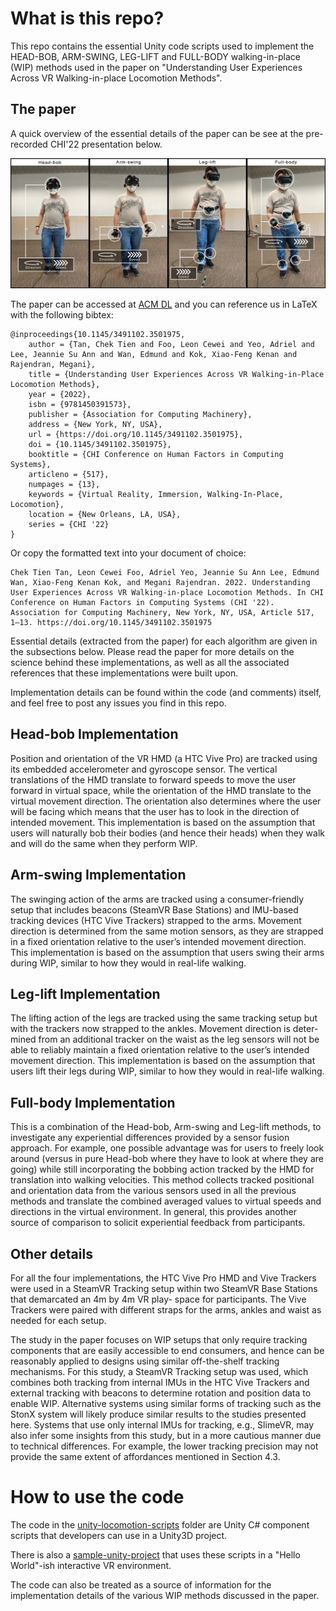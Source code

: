 # What is this repo?

This repo contains the essential Unity code scripts used to implement the HEAD-BOB, ARM-SWING, LEG-LIFT and FULL-BODY walking-in-place (WIP) methods used in the paper on "Understanding User Experiences Across VR Walking-in-place Locomotion Methods".

## The paper

A quick overview of the essential details of the paper can be see at the pre-recorded CHI'22 presentation below.

[![CHI '22 Video Presentation](https://github.com/singaporetech/immersification-wip-locomotion/blob/main/images/locomotion-setups.jpg)](https://youtu.be/vT0VGSpjBsE)

The paper can be accessed at [ACM DL](https://dl.acm.org/doi/abs/10.1145/3491102.3501975) and you can reference us in LaTeX with the following bibtex:

```
@inproceedings{10.1145/3491102.3501975,
    author = {Tan, Chek Tien and Foo, Leon Cewei and Yeo, Adriel and Lee, Jeannie Su Ann and Wan, Edmund and Kok, Xiao-Feng Kenan and Rajendran, Megani},
    title = {Understanding User Experiences Across VR Walking-in-Place Locomotion Methods},
    year = {2022},
    isbn = {9781450391573},
    publisher = {Association for Computing Machinery},
    address = {New York, NY, USA},
    url = {https://doi.org/10.1145/3491102.3501975},
    doi = {10.1145/3491102.3501975},
    booktitle = {CHI Conference on Human Factors in Computing Systems},
    articleno = {517},
    numpages = {13},
    keywords = {Virtual Reality, Immersion, Walking-In-Place, Locomotion},
    location = {New Orleans, LA, USA},
    series = {CHI '22}
}
```

Or copy the formatted text into your document of choice:

```
Chek Tien Tan, Leon Cewei Foo, Adriel Yeo, Jeannie Su Ann Lee, Edmund Wan, Xiao-Feng Kenan Kok, and Megani Rajendran. 2022. Understanding User Experiences Across VR Walking-in-place Locomotion Methods. In CHI Conference on Human Factors in Computing Systems (CHI '22). Association for Computing Machinery, New York, NY, USA, Article 517, 1–13. https://doi.org/10.1145/3491102.3501975
```

Essential details (extracted from the paper) for each algorithm are given in the subsections below. Please read the paper for more details on the science behind these implementations, as well as all the associated references that these implementations were built upon. 

Implementation details can be found within the code (and comments) itself, and feel free to post any issues you find in this repo.

## Head-bob Implementation

Position and orientation of the VR HMD (a HTC Vive Pro) are tracked using its embedded accelerometer and gyroscope sensor. The vertical translations of the HMD translate to forward speeds to move the user forward in virtual space, while the orientation of the HMD translate to the virtual movement direction. The orientation also determines where the user will be facing which means that the user has to look in the direction of intended movement. This implementation is based on the assumption that users will naturally bob their bodies (and hence their heads) when they walk and will do the same when they perform WIP.

## Arm-swing Implementation

The swinging action of the arms are tracked using a consumer-friendly setup that includes beacons (SteamVR Base Stations) and IMU-based tracking devices (HTC Vive Trackers) strapped to the arms. Movement direction is determined from the same motion sensors, as they are strapped in a fixed orientation relative to the user’s intended movement direction. This implementation is based on the assumption that users swing their arms during WIP, similar to how they would in real-life walking.

## Leg-lift Implementation

The lifting action of the legs are tracked using the same tracking setup but with the trackers now strapped to the ankles. Movement direction is deter- mined from an additional tracker on the waist as the leg sensors will not be able to reliably maintain a fixed orientation relative to the user’s intended movement direction. This implementation is based on the assumption that users lift their legs during WIP, similar to how they would in real-life walking.

## Full-body Implementation

This is a combination of the Head-bob, Arm-swing and Leg-lift methods, to investigate any experiential differences provided by a sensor fusion approach. For example, one possible advantage was for users to freely look around (versus in pure Head-bob where they have to look at where they are going) while still incorporating the bobbing action tracked by the HMD for translation into walking velocities. This method collects tracked positional and orientation data from the various sensors used in all the previous methods and translate the combined averaged values to virtual speeds and directions in the virtual environment. In general, this provides another source of comparison to solicit experiential feedback from participants.

## Other details

For all the four implementations, the HTC Vive Pro HMD and Vive Trackers were used in a SteamVR Tracking setup within two SteamVR Base Stations that demarcated an 4m by 4m VR play- space for participants. The Vive Trackers were paired with different straps for the arms, ankles and waist as needed for each setup.

The study in the paper focuses on WIP setups that only require tracking components that are easily accessible to end consumers, and hence can be reasonably applied to designs using similar off-the-shelf tracking mechanisms. For this study, a SteamVR Tracking setup was used, which combines both tracking from internal IMUs in the HTC Vive Trackers and external tracking with beacons to determine rotation and position data to enable WIP. Alternative systems using similar forms of tracking such as the StonX system will likely produce similar results to the studies presented here. Systems that use only internal IMUs for tracking, e.g., SlimeVR, may also infer some insights from this study, but in a more cautious manner due to technical differences. For example, the lower tracking precision may not provide the same extent of affordances mentioned in Section 4.3.

# How to use the code

The code in the [unity-locomotion-scripts](https://github.com/singaporetech/immersification-wip-locomotion/tree/main/unity-locomotion-scripts) folder are Unity C# component scripts that developers can use in a Unity3D project. 

There is also a [sample-unity-project](https://github.com/singaporetech/immersification-wip-locomotion/tree/main/sample-unity-project) that uses these scripts in a "Hello World"-ish interactive VR environment.

The code can also be treated as a source of information for the implementation details of the various WIP methods discussed in the paper.
